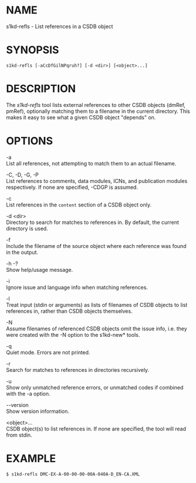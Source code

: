 NAME
====

s1kd-refls - List references in a CSDB object

SYNOPSIS
========

    s1kd-refls [-aCcDfGilNPqruh?] [-d <dir>] [<object>...]

DESCRIPTION
===========

The *s1kd-refls* tool lists external references to other CSDB objects (dmRef, pmRef), optionally matching them to a filename in the current directory. This makes it easy to see what a given CSDB object "depends" on.

OPTIONS
=======

-a  
List all references, not attempting to match them to an actual filename.

-C, -D, -G, -P  
List references to comments, data modules, ICNs, and publication modules respectively. If none are specified, -CDGP is assumed.

-c  
List references in the `content` section of a CSDB object only.

-d &lt;dir&gt;  
Directory to search for matches to references in. By default, the current directory is used.

-f  
Include the filename of the source object where each reference was found in the output.

-h -?  
Show help/usage message.

-i  
Ignore issue and language info when matching references.

-l  
Treat input (stdin or arguments) as lists of filenames of CSDB objects to list references in, rather than CSDB objects themselves.

-N  
Assume filenames of referenced CSDB objects omit the issue info, i.e. they were created with the -N option to the s1kd-new\* tools.

-q  
Quiet mode. Errors are not printed.

-r  
Search for matches to references in directories recursively.

-u  
Show only unmatched reference errors, or unmatched codes if combined with the -a option.

--version  
Show version information.

&lt;object&gt;...  
CSDB object(s) to list references in. If none are specified, the tool will read from stdin.

EXAMPLE
=======

    $ s1kd-refls DMC-EX-A-00-00-00-00A-040A-D_EN-CA.XML
